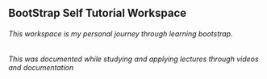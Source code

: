 ## BootStrap Self Tutorial Workspace

###### This workspace is my personal journey through learning bootstrap.

###### This was documented while studying and applying lectures through videos and documentation
